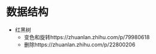 # 数据结构

- 红黑树
  - 变色和旋转https://zhuanlan.zhihu.com/p/79980618
  - 删除https://zhuanlan.zhihu.com/p/22800206